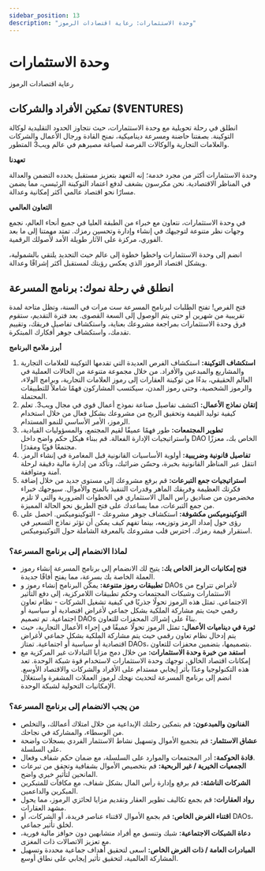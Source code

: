 ```yaml
---
sidebar_position: 13
description: "وحدة الاستثمارات: رعاية اقتصادات الرموز"
---
```


# وحدة الاستثمارات

رعاية اقتصادات الرموز

## تمكين الأفراد والشركات ($VENTURES)

انطلق في رحلة تحويلية مع وحدة الاستثمارات، حيث نتجاوز الحدود التقليدية لوكالة التوكينة. بصفتنا حاضنة ومسرعة ديناميكية، نمنح القادة ورجال الأعمال والشركات والعلامات التجارية والوكالات الفرصة لصياغة مصيرهم في عالم ويب3 المتطور.

**تعهدنا**

وحدة الاستثمارات أكثر من مجرد خدمة؛ إنه التعهد بتعزيز مستقبل يحدده التضمن والعدالة في المناظر الاقتصادية. نحن مكرسون بشغف لدفع اعتماد التوكينة الرئيسي، مما يضمن مسارًا نحو اقتصاد عالمي أكثر إمكانية وعدالة.

**التعاون العالمي**

في وحدة الاستثمارات، نتعاون مع خبراء من الطبقة العليا في جميع أنحاء العالم، نجمع وجهات نظر متنوعة لتوجيهك في إنشاء وإدارة وتحسين رمزك. تمتد مهمتنا إلى ما بعد الفوري، مركزة على الآثار طويلة الأمد لأصولك الرقمية.

انضم إلى وحدة الاستثمارات واخطوا خطوة إلى عالم حيث التجديد يلتقي بالشمولية، ويشكل اقتصاد الرموز الذي يعكس رؤيتك لمستقبل أكثر إشراقًا وعدالة.

## انطلق في رحلة نموك: برنامج المسرعة

فتح الفرص! تفتح الطلبات لبرنامج المسرعة ست مرات في السنة، وتظل متاحة لمدة تقريبية من شهرين أو حتى يتم الوصول إلى السعة القصوى. بعد فترة التقديم، ستقوم فرق وحدة الاستثمارات بمراجعة مشروعك بعناية، واستكشاف تفاصيل فريقك، وتقييم تقدمك، واستكشاف جوهر أفكارك المبتكرة.

**أبرز ملامح البرنامج**

1. **استكشاف التوكينة:** استكشاف الفرص العديدة التي تقدمها التوكينة للعلامات التجارية والمشاريع والمبدعين والأفراد. من خلال مجموعة متنوعة من الحالات العملية في العالم الحقيقي، بدءًا من توكينة العقارات إلى رموز العلامات التجارية، وبرامج الولاء، والرموز الشخصية، وحتى رموز المدن، سيكتسب المشاركون فهمًا شاملاً للتطبيقات المحتملة.
2. **إتقان نماذج الأعمال:** اكتشف تفاصيل صناعة نموذج أعمال قوي في مجال ويب3. تعلم كيفية توليد القيمة وتحقيق الربح من مشروعك بشكل فعال من خلال استخدام الرموز، الأمر الأساسي للنمو المستدام.
3. **تطوير المجتمعات:** طور فهمًا عميقًا لقيم المجتمع، والمسؤوليات القيادية، واستراتيجيات الإدارة الفعالة. قم ببناء هيكل حكم واضح داخل DAO الخاص بك، معززًا مجتمعًا قويًا ومقدرًا.
4. **تفاصيل قانونية وضريبية:** أولوية الأساسيات القانونية قبل المغامرة في إنشاء الرمز. انتقل عبر المناظر القانونية بخبرة، وحسّن ضرائبك، وتأكد من إدارة مالية دقيقة لرحلة آمنة ومتوافقة.
5. **استراتيجيات جمع التبرعات:** قم برفع مشروعك إلى مستوى جديد من خلال إضافة فكرتك العظيمة وفريقك الماهر وقدرات التنفيذ بالمنح والأموال. سيوجهك خبراء مخضرمون من صناديق رأس المال الاستثماري في الخطوات الضرورية والتي لا تلزم من جمع التبرعات، مما يساعدك على فتح الطريق نحو الحالة المميزة.
6. **التوكينوميكس مكشوفة:** استكشاف جوهر مشروعك - التوكينوميكس. احصل على رؤى حول إمداد الرمز وتوزيعه، بينما تفهم كيف يمكن أن تؤثر نماذج التسعير في استقرار قيمة رمزك. احترس قلب مشروعك بالمعرفة الشاملة حول التوكينوميكس.

### لماذا الانضمام إلى برنامج المسرعة؟

- **فتح إمكانيات الرمز الخاص بك:** يتيح لك الانضمام إلى برنامج المسرعة إنشاء رموز العملة الخاصة بك بسرعة، مما يفتح أفاقًا جديدة.
- **تطبيقات رموز متنوعة:** يمكّن البرنامج إنشاء رموز و DAOs لأغراض تتراوح من الاستثمارات وشبكات المجتمعات وحكم تطبيقات اللامركزية، إلى دفع التأثير الاجتماعي. تمثل هذه الرموز تحولًا جذريًا في كيفية تشغيل الشركات - نظام تعاون رقمي حيث يتم مشاركة الملكية بشكل جماعي لأغراض اقتصادية أو سياسية أو اجتماعية. تم تصميم DAOs بناءً على إشراك المحفزات للتعاون.
- **ثورة في ديناميات الأعمال:** تمثل الرموز تحولًا عميقًا في إجراء الأعمال التجارية، حيث يتم إدخال نظام تعاون رقمي حيث يتم مشاركة الملكية بشكل جماعي لأغراض اقتصادية أو سياسية أو اجتماعية. تمتاز DAOs، بتصميمها، بتضمين محفزات للتعاون.
- **استفد من خبرة وحدة الاستثمارات:** من خلال دمج مزايا التبادلات غير المركزية مع إمكانات اقتصاد الخالق، توجهك وحدة الاستثمارات لاستخدام قوة شبكة الوحدة. تعد هذه التكنولوجيا وعدًا بأثر إيجابي مستدام على الأفراد والشركات والاقتصاد الأوسع. انضم إلى برنامج المسرعة لتحديث نهجك لرموز العملات المشفرة واستغلال الإمكانيات التحولية لشبكة الوحدة.

### من يجب الانضمام إلى برنامج المسرعة؟

- **الفنانون والمبدعون:** قم بتمكين رحلتك الإبداعية من خلال امتلاك أعمالك، والتخلص من الوسطاء، والمشاركة في نجاحك.
- **عشاق الاستثمار:** قم بتجميع الأموال وتسهيل نشاط الاستثمار الفردي بسجلات واضحة على السلسلة.
- **قادة الحوكمة:** أدر المجتمعات والموارد على السلسلة، مع ضمان حكم شفاف وفعال.
- **الجمعيات الخيرية / غير الربحية:** قم بتخصيص الأموال بشفافية وتحقق من تبرعات المانحين لتأثير خيري واضح.
- **الشركات الناشئة:** قم برفع وإدارة رأس المال بشكل شفاف، مع مكافآت للمتبكرين المبكرين والداعمين.
- **رواد العقارات:** قم بجمع تكاليف تطوير العقار وتقديم مزايا لحائزي الرموز، مما يحول مشهد العقارات.
- **اقتناء الغرض الخاص:** قم بجمع الأموال لاقتناء عناصر فريدة، أو الشركات، أو DAOs، لخلق تأثير جماعي.
- **دعاة الشبكات الاجتماعية:** شبك وتنسق مع أفراد متشابهين دون حوافز مالية فورية، مع تعزيز الاتصالات ذات المغزى.
- **المبادرات العامة / ذات الغرض الخاص:** اسعى لتحقيق أهداف جماعية محددة وتسهيل المشاركة العالمية، لتحقيق تأثير إيجابي على نطاق أوسع.
